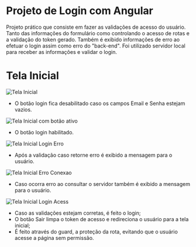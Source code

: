 <h1>Projeto de Login com Angular</h1>


<p>Projeto prático que consiste em fazer as validações de acesso do usuário. Tanto das informações do formulário como controlando o acesso de rotas e a validação do token gerado. Também é exibido informações de erro ao efetuar o login assim como erro do "back-end". Foi utilizado servidor local para receber as informações e validar o login.</p>



<h1>Tela Inicial</h1>

![Tela Inicial](https://user-images.githubusercontent.com/86797383/191352478-3a1876f8-e83e-4614-b96b-a5e8a33fb56d.jpg)
<ul>
  <li>O botão login fica desabilitado caso os campos Email e Senha estejam vazios.</li> 
</ul>

![Tela Inicial com botão ativo](https://user-images.githubusercontent.com/86797383/191352829-83bbad67-aa29-4a59-86c0-6dfe376dcd4b.jpg)

<ul>
  <li>O botão login habilitado.</li> 
</ul>

![Tela Inicial Login Erro](https://user-images.githubusercontent.com/86797383/191353016-d983e3b1-4a94-4228-86d0-939dcdb85510.jpg)

<ul>
  <li>Após a validação caso retorne erro é exibido a mensagem para o usuário.</li> 
</ul>

![Tela Inicial Erro Conexao](https://user-images.githubusercontent.com/86797383/191353164-edb7f6df-225a-4647-a03b-baf4b3d41c57.jpg)

<ul>
  <li>Caso ocorra erro ao consultar o servidor também é exibido a mensagem para o usuário.</li> 
</ul>

![Tela Inicial Login Acess](https://user-images.githubusercontent.com/86797383/191353350-ebb9cf0a-9884-45e1-afb0-ed37b652b861.jpg)

<ul>
  <li>Caso as validações estejam corretas, é feito o login;</li> 
  <li>O botão Sair limpa o token de acesso e redireciona o usuário para a tela inicial;</li>
  <li>É feito através do guard, a proteção da rota, evitando que o usuário acesse a página sem permissão.</li>
</ul>

